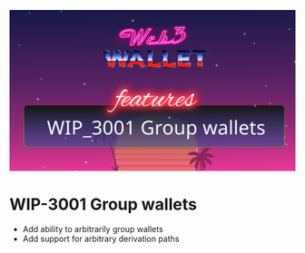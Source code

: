 ![image](../images/3001.png)

# WIP-3001 Group wallets

- Add ability to arbitrarily group wallets
- Add support for arbitrary derivation paths